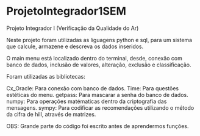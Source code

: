 # ProjetoIntegrador1SEM
Projeto Integrador I (Verificação da Qualidade do Ar)

Neste projeto foram utilizadas as liguagens python e sql, para um sistema que calcule, armazene e descreva os dados inseridos.

O main menu está localizado dentro do terminal, desde, conexão com banco de dados, inclusão de valores, alteração, exclusão e classificação.

Foram utilizadas as bibliotecas:

Cx_Oracle: Para conexão com banco de dados.
Time: Para questões estéticas do menu.
getpass: Para mascarar a senha do banco de dados.
numpy: Para operações matématicas dentro da criptografia das mensagens.
sympy: Para codificar as recomendações utilizando o método da cifra de hill, através de matrizes.

OBS: Grande parte do código foi escrito antes de aprendermos funções.
